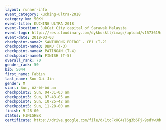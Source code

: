 ```yaml
--- 
layout: runner-info 
event_category: kuching-ultra-2018 
category_km: 50KM 
event-title: KUCHING ULTRA 2018 
event-location: BukCat City capital of Sarawak Malaysia 
event-logo: https://res.cloudinary.com/dykbosktl/image/upload/v1573619473/Logo/kuching-ultra-2018-logo_tlpvm5.png 
event-date: 2018-03-03 
checkpoint-name2: SANTUBONG BRIDGE - CP1 (T-2) 
checkpoint-name3: DBKU (T-3) 
checkpoint-name4: PATINGAN (T-4) 
checkpoint-name5: FINISH (T-5) 
overall_rank: 70
gender_rank: 50
bib: 5044
first_name: Fabian
last_name: Soo Gui Jin
gender: M
start: Sun, 02-00-00 am
checkpoint2: Sun, 04-31-03 am
checkpoint3: Sun, 07-43-05 am
checkpoint4: Sun, 10-25-42 am
checkpoint5: Sun, 11-28-00 am
finish: 9-28-00
status: FINISHER
certificate: https://drive.google.com/file/d/1tcFxXC4zl6g3b6Fj-9sdYwUduM3WGUiD/view?usp=sharing","CERTIFICATE")
--- 
```

